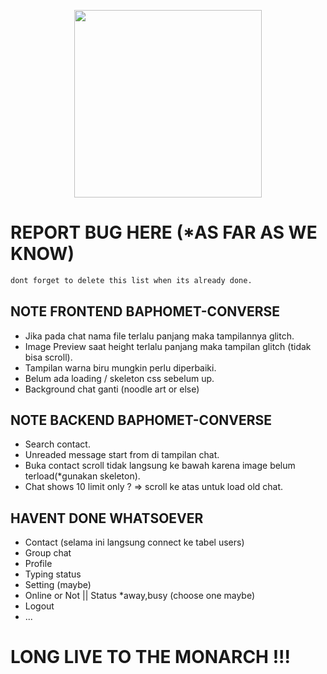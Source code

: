 <p align="center"><a href="https://thesatanictemple.com/" target="_blank"><img src="https://image.freepik.com/free-vector/baphomet-cute-kawaii_60223-36.jpg" width="300" ></a></p>


# REPORT BUG HERE (*AS FAR AS WE KNOW)
```bash
dont forget to delete this list when its already done.
```
## NOTE FRONTEND BAPHOMET-CONVERSE
- Jika pada chat nama file terlalu panjang maka tampilannya glitch.
- Image Preview saat height terlalu panjang maka tampilan glitch (tidak bisa scroll).
- Tampilan warna biru mungkin perlu diperbaiki.
- Belum ada loading / skeleton css sebelum up.
- Background chat ganti (noodle art or else)
## NOTE BACKEND BAPHOMET-CONVERSE
- Search contact.
- Unreaded message start from di tampilan chat.
- Buka contact scroll tidak langsung ke bawah karena image belum terload(*gunakan skeleton).
- Chat shows 10 limit only ? => scroll ke atas untuk load old chat.
## HAVENT DONE WHATSOEVER
- Contact (selama ini langsung connect ke tabel users)
- Group chat
- Profile
- Typing status
- Setting (maybe)
- Online or Not || Status *away,busy (choose one maybe)
- Logout
- ...
# LONG LIVE TO THE MONARCH !!!